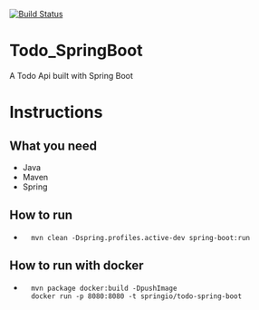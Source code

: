 [![Build Status](https://travis-ci.org/medson10/Todo_SpringBoot.svg?branch=master)](https://travis-ci.org/medson10/Todo_SpringBoot)
# Todo_SpringBoot
A Todo Api built with Spring Boot
# Instructions

## What you need

* Java
* Maven
* Spring

## How to run

* ```
    mvn clean -Dspring.profiles.active-dev spring-boot:run
  ```

## How to run with docker

* ```
    mvn package docker:build -DpushImage
    docker run -p 8080:8080 -t springio/todo-spring-boot  
  ```
